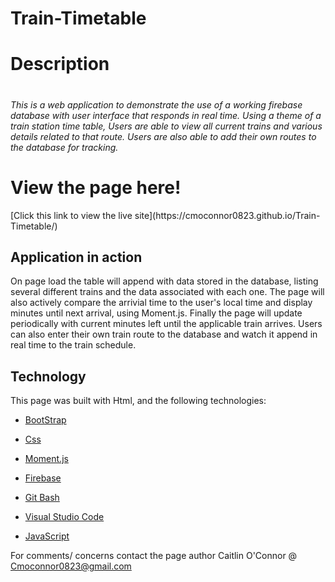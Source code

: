 # Train-Timetable

<h1>Description<h1>
<h6>This is a web application to demonstrate the use of a working firebase database with user interface that responds in real time. Using a theme of a train station time table, Users are able to view all current trains and various details related to that route. Users are also able to add their own routes to the database for tracking.</h6>
  
<h1> View the page here!</h1>
[Click this link to view the live site](https://cmoconnor0823.github.io/Train-Timetable/)
  
<h2> Application in action </h2>
On page load the table will append with data stored in the database, listing several different trains and the data associated with each one. The page will also actively compare the arrivial time to the user's local time and display minutes until next arrival, using Moment.js. Finally the page will update periodically with current minutes left until the applicable train arrives. Users can also enter their own train route to the database and watch it append in real time to the train schedule.

<h2>Technology</h2>
This page was built with Html, and the following technologies:

* [BootStrap](https://getbootstrap.com/)

* [Css](https://developer.mozilla.org/en-US/docs/Web/CSS#targetText=Cascading%20Style%20Sheets%20(CSS)%20is,speech%2C%20or%20on%20other%20media.)

* [Moment.js](https://momentjs.com/)

* [Firebase](https://firebase.google.com/)

* [Git Bash](https://gitforwindows.org/)

* [Visual Studio Code](https://code.visualstudio.com/)

* [JavaScript](https://developer.mozilla.org/en-US/docs/Web/JavaScript/Reference)

For comments/ concerns contact the page author Caitlin O'Connor @ Cmoconnor0823@gmail.com
